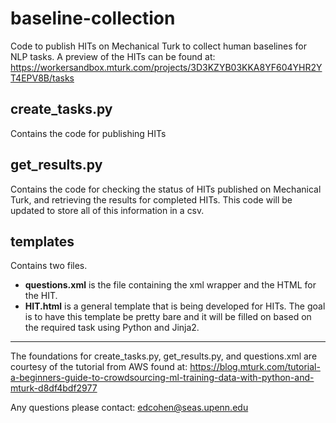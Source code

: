 baseline-collection
=======

Code to publish HITs on Mechanical Turk to collect human baselines for NLP tasks. A preview of the HITs can be found at: https://workersandbox.mturk.com/projects/3D3KZYB03KKA8YF604YHR2YT4EPV8B/tasks

## create_tasks.py
Contains the code for publishing HITs 
## get_results.py
Contains the code for checking the status of HITs published on Mechanical Turk, and retrieving the results for completed HITs. This code will be updated to store all of this information in a csv.
## templates
Contains two files.

* **questions.xml** is the file containing the xml wrapper and the HTML for the HIT. 
* **HIT.html** is a general template that is being developed for HITs. The goal is to have this template be pretty bare and it will be filled on based on the required task using Python and Jinja2. 

---

The foundations for create_tasks.py, get_results.py, and questions.xml are courtesy of the tutorial from AWS found at: https://blog.mturk.com/tutorial-a-beginners-guide-to-crowdsourcing-ml-training-data-with-python-and-mturk-d8df4bdf2977


Any questions please contact: edcohen@seas.upenn.edu

